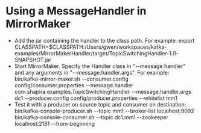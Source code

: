 Using a MessageHandler in MirrorMaker
======================================

* Add the jar containing the handler to the class path. For example:
    export CLASSPATH=$CLASSPATH:/Users/gwen/workspaces/kafka-examples/MirrorMakerHandler/target/TopicSwitchingHandler-1.0-SNAPSHOT.jar
* Start MirrorMaker. Specify the Handler class in "--message.handler" and any arguments in "--message.handler.args". For example:
    bin/kafka-mirror-maker.sh --consumer.config config/consumer.properties --message.handler com.shapira.examples.TopicSwitchingHandler --message.handler.args dc1 --producer.config config/producer.properties --whitelist mm1
* Test it with a producer on source topic and consumer on destination:
    bin/kafka-console-producer.sh --topic mm1 --broker-list localhost:9092
    bin/kafka-console-consumer.sh --topic dc1.mm1 --zookeeper localhost:2181 --from-beginning
